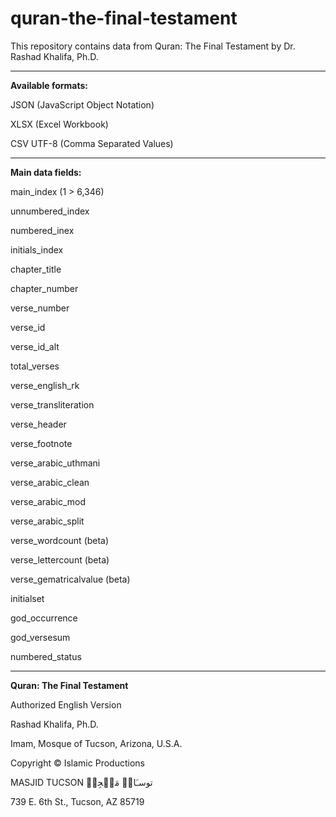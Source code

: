 # quran-the-final-testament


This repository contains data from Quran: The Final Testament by Dr. Rashad Khalifa, Ph.D. 

--------------------------
**Available formats:**

JSON (JavaScript Object Notation)

XLSX (Excel Workbook)

CSV UTF-8 (Comma Separated Values) 

--------------------------
**Main data fields:**

main_index (1 > 6,346)

unnumbered_index

numbered_inex 

initials_index

chapter_title

chapter_number 

verse_number 

verse_id 

verse_id_alt 

total_verses 

verse_english_rk

verse_transliteration 

verse_header 

verse_footnote

verse_arabic_uthmani

verse_arabic_clean

verse_arabic_mod

verse_arabic_split

verse_wordcount (beta)

verse_lettercount (beta)

verse_gematricalvalue (beta)

initialset

god_occurrence

god_versesum

numbered_status

--------------------------
**Quran: The Final Testament**

Authorized English Version

Rashad Khalifa, Ph.D.

Imam, Mosque of Tucson, Arizona, U.S.A.

Copyright © Islamic Productions

MASJID TUCSON توسـَانۡ مَسۡجِدۡ

739 E. 6th St., Tucson, AZ 85719

